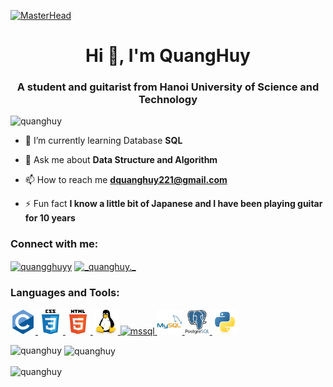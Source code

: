 [![MasterHead](https://scontent.fhan14-5.fna.fbcdn.net/v/t39.30808-6/241000113_3052996031610773_1197322327966385135_n.jpg?_nc_cat=106&ccb=1-7&_nc_sid=5f2048&_nc_ohc=1HFjQ3MpJikAX-RxVqN&_nc_ht=scontent.fhan14-5.fna&oh=00_AfAGf__JAOJzwtHQJOBEglMSnsNKuAFA2bRz1dmTPUmD9A&oe=66115964)](https://rishavchanda.io)
<h1 align="center">Hi 👋, I'm QuangHuy</h1>
<h3 align="center">A student and guitarist from Hanoi University of Science and Technology</h3>

<p align="left"> <img src="https://komarev.com/ghpvc/?username=quanghuy&label=Profile%20views&color=0e75b6&style=flat" alt="quanghuy" /> </p>

- 🌱 I’m currently learning Database **SQL**

- 💬 Ask me about **Data Structure and Algorithm**

- 📫 How to reach me **dquanghuy221@gmail.com**

- ⚡ Fun fact **I know a little bit of Japanese and I have been playing guitar for 10 years**

<h3 align="left">Connect with me:</h3>
<p align="left">
<a href="https://fb.com/quangghuyy" target="blank"><img align="center" src="https://raw.githubusercontent.com/rahuldkjain/github-profile-readme-generator/master/src/images/icons/Social/facebook.svg" alt="quangghuyy" height="30" width="40" /></a>
<a href="https://instagram.com/_quanghuy._" target="blank"><img align="center" src="https://raw.githubusercontent.com/rahuldkjain/github-profile-readme-generator/master/src/images/icons/Social/instagram.svg" alt="_quanghuy._" height="30" width="40" /></a>
</p>

<h3 align="left">Languages and Tools:</h3>
<p align="left"> <a href="https://www.cprogramming.com/" target="_blank" rel="noreferrer"> <img src="https://raw.githubusercontent.com/devicons/devicon/master/icons/c/c-original.svg" alt="c" width="40" height="40"/> </a> <a href="https://www.w3schools.com/css/" target="_blank" rel="noreferrer"> <img src="https://raw.githubusercontent.com/devicons/devicon/master/icons/css3/css3-original-wordmark.svg" alt="css3" width="40" height="40"/> </a> <a href="https://www.w3.org/html/" target="_blank" rel="noreferrer"> <img src="https://raw.githubusercontent.com/devicons/devicon/master/icons/html5/html5-original-wordmark.svg" alt="html5" width="40" height="40"/> </a> <a href="https://www.linux.org/" target="_blank" rel="noreferrer"> <img src="https://raw.githubusercontent.com/devicons/devicon/master/icons/linux/linux-original.svg" alt="linux" width="40" height="40"/> </a> <a href="https://www.microsoft.com/en-us/sql-server" target="_blank" rel="noreferrer"> <img src="https://www.svgrepo.com/show/303229/microsoft-sql-server-logo.svg" alt="mssql" width="40" height="40"/> </a> <a href="https://www.mysql.com/" target="_blank" rel="noreferrer"> <img src="https://raw.githubusercontent.com/devicons/devicon/master/icons/mysql/mysql-original-wordmark.svg" alt="mysql" width="40" height="40"/> </a> <a href="https://www.postgresql.org" target="_blank" rel="noreferrer"> <img src="https://raw.githubusercontent.com/devicons/devicon/master/icons/postgresql/postgresql-original-wordmark.svg" alt="postgresql" width="40" height="40"/> </a> <a href="https://www.python.org" target="_blank" rel="noreferrer"> <img src="https://raw.githubusercontent.com/devicons/devicon/master/icons/python/python-original.svg" alt="python" width="40" height="40"/> </a> </p>

<p><img align="left" src="https://github-readme-stats.vercel.app/api/top-langs?username=quanghuy&show_icons=true&locale=en&layout=compact" alt="quanghuy" /></p>

<p>&nbsp;<img align="center" src="https://github-readme-stats.vercel.app/api?username=quanghuy&show_icons=true&locale=en" alt="quanghuy" /></p>

<p><img align="center" src="https://github-readme-streak-stats.herokuapp.com/?user=quanghuy&" alt="quanghuy" /></p>
